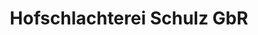 ---
title: "Hofschlachterei Schulz GbR"
url: /wittingen/hofschlachterei-schulz-gbr/
shop: Metzgerei
---